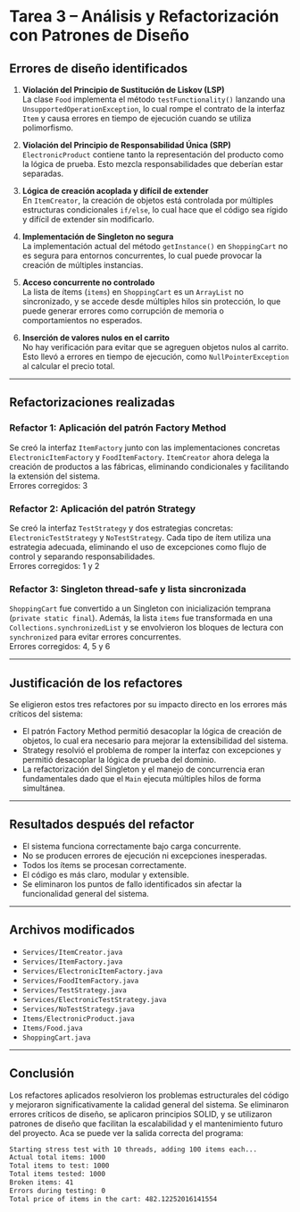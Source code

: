 # Tarea 3 – Análisis y Refactorización con Patrones de Diseño

## Errores de diseño identificados

1. **Violación del Principio de Sustitución de Liskov (LSP)**  
La clase `Food` implementa el método `testFunctionality()` lanzando una `UnsupportedOperationException`, lo cual rompe el contrato de la interfaz `Item` y causa errores en tiempo de ejecución cuando se utiliza polimorfismo.

2. **Violación del Principio de Responsabilidad Única (SRP)**  
`ElectronicProduct` contiene tanto la representación del producto como la lógica de prueba. Esto mezcla responsabilidades que deberían estar separadas.

3. **Lógica de creación acoplada y difícil de extender**  
En `ItemCreator`, la creación de objetos está controlada por múltiples estructuras condicionales `if/else`, lo cual hace que el código sea rígido y difícil de extender sin modificarlo.

4. **Implementación de Singleton no segura**  
La implementación actual del método `getInstance()` en `ShoppingCart` no es segura para entornos concurrentes, lo cual puede provocar la creación de múltiples instancias.

5. **Acceso concurrente no controlado**  
La lista de ítems (`items`) en `ShoppingCart` es un `ArrayList` no sincronizado, y se accede desde múltiples hilos sin protección, lo que puede generar errores como corrupción de memoria o comportamientos no esperados.

6. **Inserción de valores nulos en el carrito**  
No hay verificación para evitar que se agreguen objetos nulos al carrito. Esto llevó a errores en tiempo de ejecución, como `NullPointerException` al calcular el precio total.

---

## **Refactorizaciones realizadas**

### **Refactor 1: Aplicación del patrón Factory Method**  
Se creó la interfaz `ItemFactory` junto con las implementaciones concretas `ElectronicItemFactory` y `FoodItemFactory`. `ItemCreator` ahora delega la creación de productos a las fábricas, eliminando condicionales y facilitando la extensión del sistema.  
Errores corregidos: 3

### **Refactor 2: Aplicación del patrón Strategy**  
Se creó la interfaz `TestStrategy` y dos estrategias concretas: `ElectronicTestStrategy` y `NoTestStrategy`. Cada tipo de ítem utiliza una estrategia adecuada, eliminando el uso de excepciones como flujo de control y separando responsabilidades.  
Errores corregidos: 1 y 2

### **Refactor 3: Singleton thread-safe y lista sincronizada**  
`ShoppingCart` fue convertido a un Singleton con inicialización temprana (`private static final`). Además, la lista `items` fue transformada en una `Collections.synchronizedList` y se envolvieron los bloques de lectura con `synchronized` para evitar errores concurrentes.  
Errores corregidos: 4, 5 y 6

---

## Justificación de los refactores

Se eligieron estos tres refactores por su impacto directo en los errores más críticos del sistema:

- El patrón Factory Method permitió desacoplar la lógica de creación de objetos, lo cual era necesario para mejorar la extensibilidad del sistema.
- Strategy resolvió el problema de romper la interfaz con excepciones y permitió desacoplar la lógica de prueba del dominio.
- La refactorización del Singleton y el manejo de concurrencia eran fundamentales dado que el `Main` ejecuta múltiples hilos de forma simultánea.

---

## Resultados después del refactor

- El sistema funciona correctamente bajo carga concurrente.
- No se producen errores de ejecución ni excepciones inesperadas.
- Todos los ítems se procesan correctamente.
- El código es más claro, modular y extensible.
- Se eliminaron los puntos de fallo identificados sin afectar la funcionalidad general del sistema.

---

## Archivos modificados

- `Services/ItemCreator.java`
- `Services/ItemFactory.java`
- `Services/ElectronicItemFactory.java`
- `Services/FoodItemFactory.java`
- `Services/TestStrategy.java`
- `Services/ElectronicTestStrategy.java`
- `Services/NoTestStrategy.java`
- `Items/ElectronicProduct.java`
- `Items/Food.java`
- `ShoppingCart.java`

---

## Conclusión

Los refactores aplicados resolvieron los problemas estructurales del código y mejoraron significativamente la calidad general del sistema. Se eliminaron errores críticos de diseño, se aplicaron principios SOLID, y se utilizaron patrones de diseño que facilitan la escalabilidad y el mantenimiento futuro del proyecto. Aca se puede ver la salida correcta del programa:

```bash
Starting stress test with 10 threads, adding 100 items each...
Actual total items: 1000
Total items to test: 1000
Total items tested: 1000
Broken items: 41
Errors during testing: 0
Total price of items in the cart: 482.12252016141554
```
